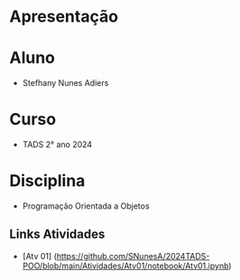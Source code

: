 # Apresentação 

# Aluno 

* Stefhany Nunes Adiers

# Curso 

* TADS 2° ano 2024

# Disciplina 
* Programação Orientada a Objetos

## Links Atividades
* [Atv 01] (https://github.com/SNunesA/2024TADS-POO/blob/main/Atividades/Atv01/notebook/Atv01.ipynb)